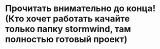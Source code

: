 # Прочитать внимательно до конца! (Кто хочет работать качайте только папку stormwind, там полностью готовый проект)

